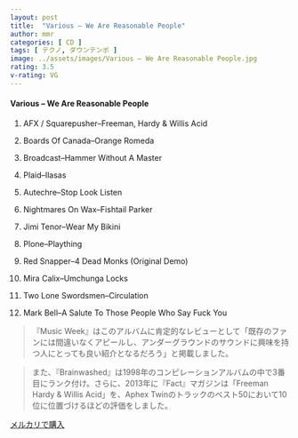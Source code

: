 ```yaml
---
layout: post
title:  "Various – We Are Reasonable People"
author: mmr
categories: [ CD ]
tags: [ テクノ, ダウンテンポ ]
image: ../assets/images/Various – We Are Reasonable People.jpg
rating: 3.5
v-rating: VG
---
```


#### Various – We Are Reasonable People

1. AFX / Squarepusher–Freeman, Hardy & Willis Acid

2. Boards Of Canada–Orange Romeda

3. Broadcast–Hammer Without A Master

4. Plaid–Ilasas

5. Autechre–Stop Look Listen

6. Nightmares On Wax–Fishtail Parker

7. Jimi Tenor–Wear My Bikini

8. Plone–Plaything

9. Red Snapper–4 Dead Monks (Original Demo)

10. Mira Calix–Umchunga Locks

11. Two Lone Swordsmen–Circulation

12. Mark Bell–A Salute To Those People Who Say Fuck You

> 『Music Week』はこのアルバムに肯定的なレビューとして「既存のファンには間違いなくアピールし、アンダーグラウンドのサウンドに興味を持つ人にとっても良い紹介となるだろう」と掲載しました。

> また、『Brainwashed』は1998年のコンピレーションアルバムの中で3番目にランク付け。さらに、2013年に『Fact』マガジンは「Freeman Hardy & Willis Acid」を、Aphex Twinのトラックのベスト50において10位に位置づけるほどの評価をしました。

[メルカリで購入](https://jp.mercari.com/item/m25692223932)
